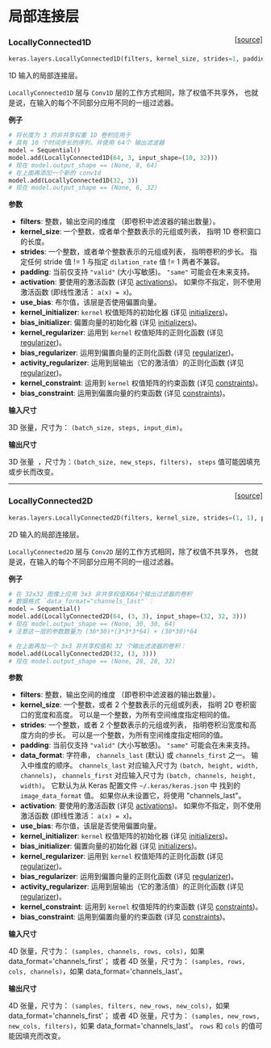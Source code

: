 # 局部连接层

<span style="float:right;">[[source]](https://github.com/keras-team/keras/blob/master/keras/layers/local.py#L19)</span>

### LocallyConnected1D

```python
keras.layers.LocallyConnected1D(filters, kernel_size, strides=1, padding='valid', data_format=None, activation=None, use_bias=True, kernel_initializer='glorot_uniform', bias_initializer='zeros', kernel_regularizer=None, bias_regularizer=None, activity_regularizer=None, kernel_constraint=None, bias_constraint=None)
```

1D 输入的局部连接层。

`LocallyConnected1D` 层与 `Conv1D` 层的工作方式相同，除了权值不共享外，
也就是说，在输入的每个不同部分应用不同的一组过滤器。

**例子**

```python
# 将长度为 3 的非共享权重 1D 卷积应用于
# 具有 10 个时间步长的序列，并使用 64个 输出滤波器
model = Sequential()
model.add(LocallyConnected1D(64, 3, input_shape=(10, 32)))
# 现在 model.output_shape == (None, 8, 64)
# 在上面再添加一个新的 conv1d
model.add(LocallyConnected1D(32, 3))
# 现在 model.output_shape == (None, 6, 32)
```

**参数**

- **filters**: 整数，输出空间的维度
  （即卷积中滤波器的输出数量）。
- **kernel_size**: 一个整数，或者单个整数表示的元组或列表，
  指明 1D 卷积窗口的长度。
- **strides**: 一个整数，或者单个整数表示的元组或列表，
  指明卷积的步长。
  指定任何 stride 值 != 1 与指定 `dilation_rate` 值 != 1 两者不兼容。
- **padding**: 当前仅支持 `"valid"` (大小写敏感)。
  `"same"` 可能会在未来支持。
- **activation**: 要使用的激活函数
  (详见 [activations](../activations.md))。
  如果你不指定，则不使用激活函数
  (即线性激活： `a(x) = x`)。
- **use_bias**: 布尔值，该层是否使用偏置向量。
- **kernel_initializer**: `kernel` 权值矩阵的初始化器
  (详见 [initializers](../initializers.md))。
- **bias_initializer**: 偏置向量的初始化器
  (详见 [initializers](../initializers.md))。
- **kernel_regularizer**: 运用到 `kernel` 权值矩阵的正则化函数
  (详见 [regularizer](../regularizers.md))。
- **bias_regularizer**: 运用到偏置向量的正则化函数
  (详见 [regularizer](../regularizers.md))。
- **activity_regularizer**: 运用到层输出（它的激活值）的正则化函数
  (详见 [regularizer](../regularizers.md))。
- **kernel_constraint**: 运用到 `kernel` 权值矩阵的约束函数
  (详见 [constraints](../constraints.md))。
- **bias_constraint**: 运用到偏置向量的约束函数
  (详见 [constraints](../constraints.md))。

**输入尺寸**

3D 张量，尺寸为： `(batch_size, steps, input_dim)`。

**输出尺寸**

3D 张量  ，尺寸为：`(batch_size, new_steps, filters)`，
`steps` 值可能因填充或步长而改变。

---

<span style="float:right;">[[source]](https://github.com/keras-team/keras/blob/master/keras/layers/local.py#L182)</span>

### LocallyConnected2D

```python
keras.layers.LocallyConnected2D(filters, kernel_size, strides=(1, 1), padding='valid', data_format=None, activation=None, use_bias=True, kernel_initializer='glorot_uniform', bias_initializer='zeros', kernel_regularizer=None, bias_regularizer=None, activity_regularizer=None, kernel_constraint=None, bias_constraint=None)
```

2D 输入的局部连接层。

`LocallyConnected2D` 层与 `Conv2D` 层的工作方式相同，除了权值不共享外，
也就是说，在输入的每个不同部分应用不同的一组过滤器。

**例子**

```python
# 在 32x32 图像上应用 3x3 非共享权值和64个输出过滤器的卷积
# 数据格式 `data_format="channels_last"`：
model = Sequential()
model.add(LocallyConnected2D(64, (3, 3), input_shape=(32, 32, 3)))
# 现在 model.output_shape == (None, 30, 30, 64)
# 注意这一层的参数数量为 (30*30)*(3*3*3*64) + (30*30)*64

# 在上面再加一个 3x3 非共享权值和 32 个输出滤波器的卷积：
model.add(LocallyConnected2D(32, (3, 3)))
# 现在 model.output_shape == (None, 28, 28, 32)
```

**参数**

- **filters**: 整数，输出空间的维度
  （即卷积中滤波器的输出数量）。
- **kernel_size**: 一个整数，或者 2 个整数表示的元组或列表，
  指明 2D 卷积窗口的宽度和高度。
  可以是一个整数，为所有空间维度指定相同的值。
- **strides**: 一个整数，或者 2 个整数表示的元组或列表，
  指明卷积沿宽度和高度方向的步长。
  可以是一个整数，为所有空间维度指定相同的值。
- **padding**: 当前仅支持 `"valid"` (大小写敏感)。
  `"same"` 可能会在未来支持。
- **data_format**: 字符串，
  `channels_last` (默认) 或 `channels_first` 之一。
  输入中维度的顺序。
  `channels_last` 对应输入尺寸为 `(batch, height, width, channels)`，
  `channels_first` 对应输入尺寸为 `(batch, channels, height, width)`。
  它默认为从 Keras 配置文件 `~/.keras/keras.json` 中
  找到的 `image_data_format` 值。
  如果你从未设置它，将使用 "channels_last"。
- **activation**: 要使用的激活函数
  (详见 [activations](../activations.md))。
  如果你不指定，则不使用激活函数
  (即线性激活： `a(x) = x`)。
- **use_bias**: 布尔值，该层是否使用偏置向量。
- **kernel_initializer**: `kernel` 权值矩阵的初始化器
  (详见 [initializers](../initializers.md))。
- **bias_initializer**: 偏置向量的初始化器
  (详见 [initializers](../initializers.md))。
- **kernel_regularizer**: 运用到 `kernel` 权值矩阵的正则化函数
  (详见 [regularizer](../regularizers.md))。
- **bias_regularizer**: 运用到偏置向量的正则化函数
  (详见 [regularizer](../regularizers.md))。
- **activity_regularizer**: 运用到层输出（它的激活值）的正则化函数
  (详见 [regularizer](../regularizers.md))。
- **kernel_constraint**: 运用到 `kernel` 权值矩阵的约束函数
  (详见 [constraints](../constraints.md))。
- **bias_constraint**: 运用到偏置向量的约束函数
  (详见 [constraints](../constraints.md))。

**输入尺寸**

4D 张量，尺寸为：
`(samples, channels, rows, cols)`，如果 data_format='channels_first'；
或者 4D 张量，尺寸为：
`(samples, rows, cols, channels)`，如果 data_format='channels_last'。

**输出尺寸**

4D 张量，尺寸为：
`(samples, filters, new_rows, new_cols)`，如果 data_format='channels_first'；
或者 4D 张量，尺寸为：
`(samples, new_rows, new_cols, filters)`，如果 data_format='channels_last'。
`rows` 和 `cols` 的值可能因填充而改变。
